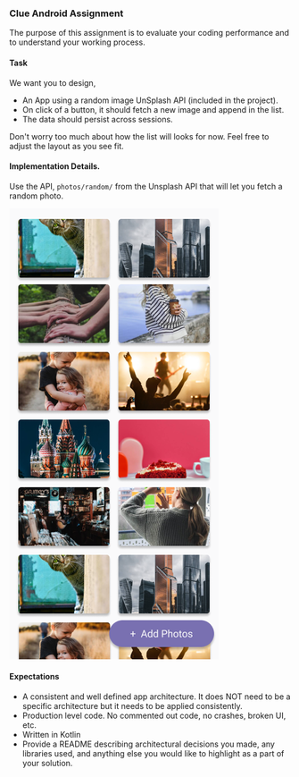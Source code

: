 
### Clue Android Assignment
The purpose of this assignment is to evaluate your coding performance and to understand your working process.

#### Task
We want you to design,
- An App using a random image UnSplash API (included in the project).
- On click of a button, it should fetch a new image and append in the list.
- The data should persist across sessions.

Don't worry too much about how the list will looks for now. Feel free to adjust
the layout as you see fit.


#### Implementation Details.
Use the API, `photos/random/` from the Unsplash API that will let you fetch a random photo.

![Image](img/assignment.png)

#### Expectations
- A consistent and well defined app architecture.
It does NOT need to be a specific architecture but it needs to be applied consistently.
- Production level code.
No commented out code, no crashes, broken UI, etc.
- Written in Kotlin
- Provide a README describing architectural decisions you made, any libraries used, and anything else you would like to highlight as a part of your solution.
